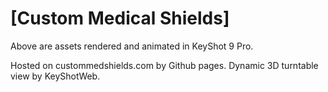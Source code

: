 # [Custom Medical Shields]

Above are assets rendered and animated in KeyShot 9 Pro. 

Hosted on custommedshields.com by Github pages. Dynamic 3D turntable view by KeyShotWeb. 